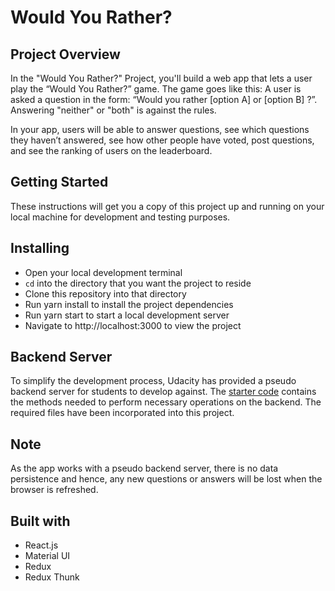 # <b>Would You Rather?</b>

## Project Overview

In the "Would You Rather?" Project, you'll build a web app that lets a user play the “Would You Rather?” game. The game goes like this: A user is asked a question in the form: “Would you rather [option A] or [option B] ?”. Answering "neither" or "both" is against the rules.

In your app, users will be able to answer questions, see which questions they haven’t answered, see how other people have voted, post questions, and see the ranking of users on the leaderboard.


## Getting Started

These instructions will get you a copy of this project up and running on your local machine for development and testing purposes.

## Installing

- Open your local development terminal
- `cd` into the directory that you want the project to reside
- Clone this repository into that directory
- Run yarn install to install the project dependencies
- Run yarn start to start a local development server
- Navigate to http://localhost:3000 to view the project

## Backend Server

To simplify the development process, Udacity has provided a pseudo backend server for students to develop against. The [starter code](https://github.com/udacity/reactnd-project-would-you-rather-starter) contains the methods needed to perform necessary operations on the backend. The required files have been incorporated into this project.

## Note

As the app works with a pseudo backend server, there is no data persistence and hence, any new questions or answers will be lost when the browser is refreshed.

## Built with

- React.js
- Material UI
- Redux
- Redux Thunk